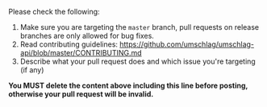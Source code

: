 Please check the following:

1. Make sure you are targeting the `master` branch, pull requests on release branches are only allowed for bug fixes.
2. Read contributing guidelines: https://github.com/umschlag/umschlag-api/blob/master/CONTRIBUTING.md
3. Describe what your pull request does and which issue you're targeting (if any)

**You MUST delete the content above including this line before posting, otherwise your pull request will be invalid.**
